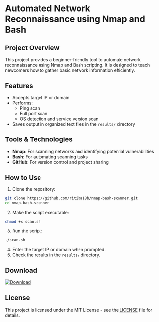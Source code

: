 # Automated Network Reconnaissance using Nmap and Bash


## Project Overview
This project provides a beginner-friendly tool to automate network reconnaissance using Nmap and Bash scripting. It is designed to teach newcomers how to gather basic network information efficiently.

## Features
- Accepts target IP or domain
- Performs:
  - Ping scan
  - Full port scan
  - OS detection and service version scan
- Saves output in organized text files in the `results/` directory

## Tools & Technologies
- **Nmap**: For scanning networks and identifying potential vulnerabilities
- **Bash**: For automating scanning tasks
- **GitHub**: For version control and project sharing


## How to Use
1. Clone the repository:
```bash
git clone https://github.com/ritika18b/nmap-bash-scanner.git
cd nmap-bash-scanner
```
2. Make the script executable:
```bash
chmod +x scan.sh
```
3. Run the script:
```bash
./scan.sh
```
4. Enter the target IP or domain when prompted.
5. Check the results in the `results/` directory.

## Download

[![Download](https://img.shields.io/badge/Download-ZIP-blue?logo=github)](https://github.com/ritika18b/nmap-bash-scanner/archive/refs/heads/main.zip)

## License
This project is licensed under the MIT License - see the [LICENSE](LICENSE) file for details.



